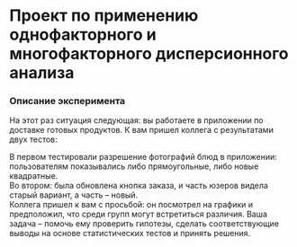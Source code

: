 # Проект по применению однофакторного и многофакторного дисперсионного анализа
### Описание эксперимента
На этот раз ситуация следующая: вы работаете в приложении по доставке готовых продуктов. К вам пришел коллега с результатами двух тестов: <br/>

В первом тестировали разрешение фотографий блюд в приложении: пользователям показывались либо прямоугольные, либо новые квадратные. <br/>
Во втором: была обновлена кнопка заказа, и часть юзеров видела старый вариант, а часть – новый. <br/>
Коллега пришел к вам с просьбой: он посмотрел на графики и предположил, что среди групп могут встретиться различия. Ваша задача – помочь ему проверить гипотезы, сделать соответствующие выводы на основе статистических тестов и принять решения.
